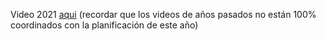 Video 2021 [aqui](https://drive.google.com/file/d/1_cxy6OuE6WyoYvepHZHX73aNcbPvnXe0/view?usp=sharing)
(recordar que los videos de años pasados no están 100% coordinados con la planificación de este año) 
